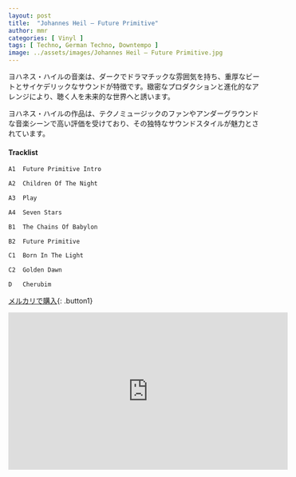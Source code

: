 ```yaml
---
layout: post
title:  "Johannes Heil – Future Primitive"
author: mmr
categories: [ Vinyl ]
tags: [ Techno, German Techno, Downtempo ]
image: ../assets/images/Johannes Heil – Future Primitive.jpg
---
```


ヨハネス・ハイルの音楽は、ダークでドラマチックな雰囲気を持ち、重厚なビートとサイケデリックなサウンドが特徴です。緻密なプロダクションと進化的なアレンジにより、聴く人を未来的な世界へと誘います。

ヨハネス・ハイルの作品は、テクノミュージックのファンやアンダーグラウンドな音楽シーンで高い評価を受けており、その独特なサウンドスタイルが魅力とされています。


#### Tracklist
```md
A1  Future Primitive Intro

A2  Children Of The Night

A3  Play

A4  Seven Stars

B1  The Chains Of Babylon

B2  Future Primitive

C1  Born In The Light

C2  Golden Dawn

D   Cherubim
```

[メルカリで購入](https://jp.mercari.com/item/m46295753268?afid=6142608987){: .button1}

<iframe width="560" height="315" src="https://www.youtube.com/embed/pTdelPtr6HI?si=AhZOg65mouLO_fsS" title="YouTube video player" frameborder="0" allow="accelerometer; autoplay; clipboard-write; encrypted-media; gyroscope; picture-in-picture; web-share" referrerpolicy="strict-origin-when-cross-origin" allowfullscreen></iframe>